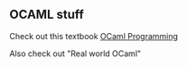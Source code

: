 ## OCAML stuff

Check out this textbook [OCaml Programming](https://cs3110.github.io/textbook/cover.html)

Also check out "Real world OCaml"
